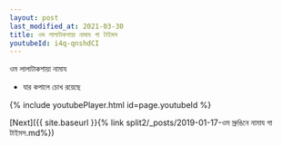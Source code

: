 ```yaml
---
layout: post
last_modified_at: 2021-03-30
title: ওম লালাটাকশায়া নামায গা টাইমস
youtubeId: i4q-qnshdCI
---
```

 
 
 ওম লালাটাকশায়া নামায  
 
 -  যার কপালে চোখ রয়েছে 
 
  
 
  
 
 
 
 
 
 


{% include youtubePlayer.html id=page.youtubeId %}
 
[Next]({{ site.baseurl }}{% link  split2/_posts/2019-01-17-ওম স্রুঙিনে নামায গা টাইমস.md%})
 
